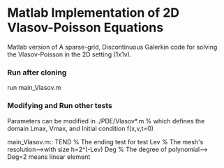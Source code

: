 # Matlab Implementation of 2D Vlasov-Poisson Equations

Matlab version of 
A sparse-grid, Discontinuous Galerkin code for solving the Vlasov-Poisson 
in the 2D setting (1x1v).

### Run after cloning

run main_Vlasov.m

### Modifying and Run other tests

Parameters can be modified in
./PDE/Vlasov*.m
% which defines the domain Lmax, Vmax, and Initial condition f(x,v,t=0)

main_Vlasov.m::
 TEND % The ending test for test
 Lev  % The mesh's resolution-->with size h=2^(-Lev)
 Deg  % The degree of polynomial--> Deg=2 means linear element